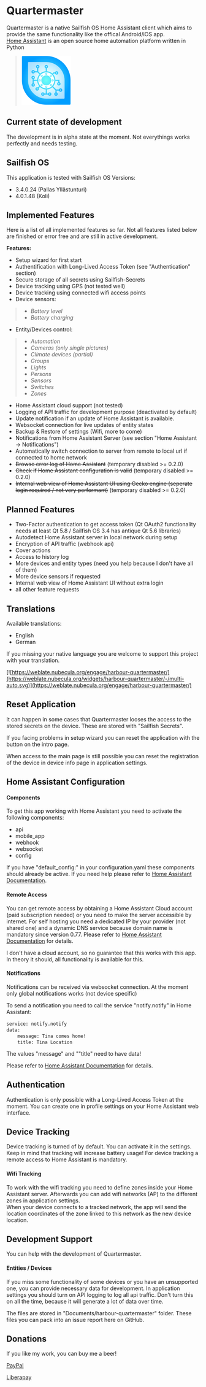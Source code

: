 # Quartermaster
Quartermaster is a native Sailfish OS Home Assistant client which aims to provide the same functionality like the offical Android/iOS app.  
[Home Assistant](https://www.home-assistant.io/) is an open source home automation platform written in Python

>![](icons/128x128/harbour-quartermaster.png)

## Current state of development
The development is in alpha state at the moment. Not everythings works perfectly and needs testing.

## Sailfish OS
This application is tested with Sailfish OS Versions:

- 3.4.0.24 (Pallas Yllästunturi)
- 4.0.1.48 (Koli)

## Implemented Features
Here is a list of all implemented features so far. Not all features listed below are finished or error free and are still in active development.

**Features:**

- Setup wizard for first start
- Authentification with Long-Lived Access Token (see "Authentication" section)
- Secure storage of all secrets using Sailfish-Secrets
- Device tracking using GPS (not tested well)
- Device tracking using connected wifi access points
- Device sensors:  
>  - *Battery level* 
>  - *Battery charging*
 
- Entity/Devices control:  
> 
>  - *Automation*
>  - *Cameras (only single pictures)*
>  - *Climate devices (partial)*
>  - *Groups*
>  - *Lights*
>  - *Persons*
>  - *Sensors*
>  - *Switches*
>  - *Zones*
 
- Home Assistant cloud support (not tested)
- Logging of API traffic for development purpose (deactivated by default)
- Update notification if an update of Home Assistant is available.
- Websocket connection for live updates of entity states
- Backup & Restore of settings (Wifi, more to come)
- Notifications from Home Assistant Server (see section "Home Assistant -> Notifications")
- Automatically switch connection to server from remote to local url if connected to home network
- ~~Browse error log of Home Assistant~~ (temporary disabled >= 0.2.0)
- ~~Check if Home Assistant configuration is valid~~ (temporary disabled >= 0.2.0)
- ~~Internal web view of Home Assistant UI using Gecko engine (seperate login required / not very performant)~~ (temporary disabled >= 0.2.0)

## Planned Features
- Two-Factor authentication to get access token (Qt OAuth2 functionality needs at least Qt 5.8 / Sailfish OS 3.4 has antique Qt 5.6 libraries)
- Autodetect Home Assistant server in local network during setup
- Encryption of API traffic (webhook api)
- Cover actions
- Access to history log
- More devices and entity types (need you help because I don't have all of them)
- More device sensors if requested
- Internal web view of Home Assistant UI without extra login
- all other feature requests

## Translations
Available translations:

- English
- German  
  
If you missing your native language you are welcome to support this project with your translation.

[![https://weblate.nubecula.org/engage/harbour-quartermaster/](https://weblate.nubecula.org/widgets/harbour-quartermaster/-/multi-auto.svg)](https://weblate.nubecula.org/engage/harbour-quartermaster/)

## Reset Application
It can happen in some cases that Quartermaster looses the access to the stored secrets on the device. These are stored with "Sailfish Secrets".

If you facing problems in setup wizard you can reset the application with the button on the intro page.

When access to the main page is still possible you can reset the registration of the device in device info page in application settings.


## Home Assistant Configuration
#### Components
To get this app working with Home Assistant you need to activate the following components:

- api
- mobile_app
- webhook
- websocket
- config

If you have "default_config:" in your configuration.yaml these components should already be active. If you need help please refer to [Home Assistant Documentation](https://www.home-assistant.io/docs/).

#### Remote Access

You can get remote access by obtaining a Home Assistant Cloud account (paid subscription needed) or you need to make the server accessible by internet. 
For self hosting you need a dedicated IP by your provider (not shared one) and a dynamic DNS service because domain name is mandatory since version 0.77.
Please refer to [Home Assistant Documentation](https://www.home-assistant.io/docs/configuration/remote/) for details.

I don't have a cloud account, so no guarantee that this works with this app. In theory it should, all functionality is available for this.

#### Notifications

Notifications can be received via websocket connection. At the moment only global notifications works (not device specific)

To send a notification you need to call the service "notify.notify" in Home Assistant:

	service: notify.notify
	data:
  		message: Tina comes home!
  		title: Tina Location

The values "message" and ""title" need to have data!

Please refer to [Home Assistant Documentation](https://www.home-assistant.io/docs/configuration/remote/) for details.

## Authentication
Authentication is only possible with a Long-Lived Access Token at the moment. 
You can create one in profile settings on your Home Assistant web interface.

## Device Tracking
Device tracking is turned of by default. You can activate it in the settings.
Keep in mind that tracking will increase battery usage!
For device tracking a remote access to Home Assistant is mandatory.

#### Wifi Tracking
To work with the wifi tracking you need to define zones inside your Home Assistant server.
Afterwards you can add wifi networks (AP) to the different zones in application settings.  
When your device connects to a tracked network, the app will send the location coordinates of the zone linked to this network as the new device location.


## Development Support
You can help with the development of Quartermaster.

#### Entities / Devices
If you miss some functionality of some devices or you have an unsupported one, you can provide necessary data for development.
In application settings you should turn on API logging to log all api traffic. Don't turn this on all the time, because it will generate a lot of data over time.
   
The files are stored in "Documents/harbour-quartermaster" folder. These files you can pack into an issue report here on GitHub.

## Donations

If you like my work, you can buy me a beer! 

[PayPal](https://www.paypal.com/paypalme/nubecula/1)

[Liberapay](https://liberapay.com/black-sheep-dev/donate)
